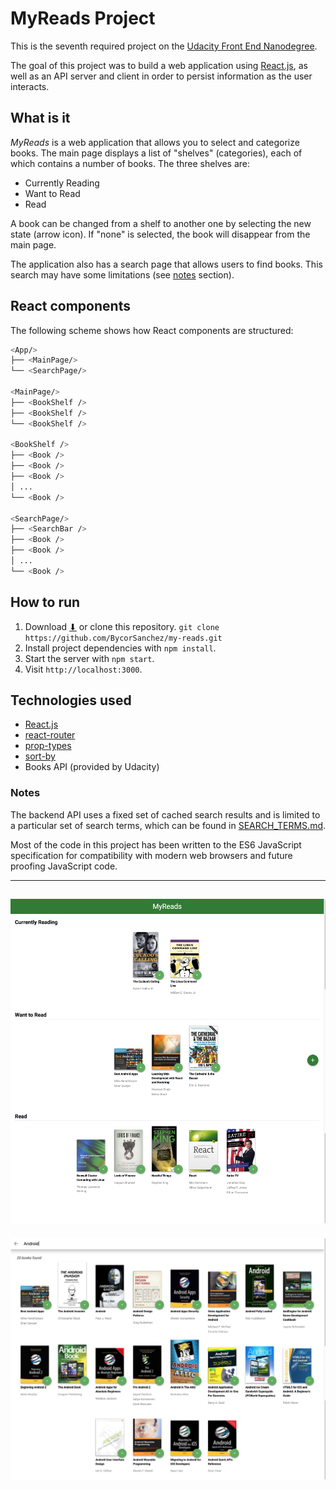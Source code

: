 # MyReads Project

This is the seventh required project on the [Udacity Front End Nanodegree](https://eu.udacity.com/course/front-end-web-developer-nanodegree--nd001).

The goal of this project was to build a web application using [React.js](https://reactjs.org/), as well as an API server and client in order to persist information as the user interacts.

## What is it

*MyReads* is a web application that allows you to select and categorize books. The main page displays a list of "shelves" (categories), each of which contains a number of books. The three shelves are:

* Currently Reading
* Want to Read
* Read

A book can be changed from a shelf to another one by selecting the new state (arrow icon). If "none" is selected, the book will disappear from the main page.

The application also has a search page that allows users to find books. This search may have some limitations (see [notes](#notes) section).

## React components

The following scheme shows how React components are structured:

```bash
<App/>
├── <MainPage/>
└── <SearchPage/>

<MainPage/>
├── <BookShelf />
├── <BookShelf />
└── <BookShelf />

<BookShelf />
├── <Book />
├── <Book />
├── <Book />
│ ...
└── <Book />

<SearchPage/>
├── <SearchBar />
├── <Book />
├── <Book />
│ ...
└── <Book />
```

## How to run

1. Download [⬇](https://github.com/BycorSanchez/my-reads/archive/master.zip) or clone this repository.
`git clone https://github.com/BycorSanchez/my-reads.git`
2. Install project dependencies with `npm install`.
3. Start the server with `npm start`.
4. Visit `http://localhost:3000`.

## Technologies used

* [React.js](https://reactjs.org/)
* [react-router](https://github.com/ReactTraining/react-router)
* [prop-types](https://github.com/facebook/prop-types)
* [sort-by](https://github.com/kvnneff/sort-by)
* Books API (provided by Udacity)

### Notes

The backend API uses a fixed set of cached search results and is limited to a particular set of search terms, which can be found in [SEARCH_TERMS.md](SEARCH_TERMS.md).

Most of the code in this project has been written to the ES6 JavaScript specification for compatibility with modern web browsers and future proofing JavaScript code.

----
![MyReads main page](img/mainpage.png)
----
![MyReads search page](img/searchpage.png)